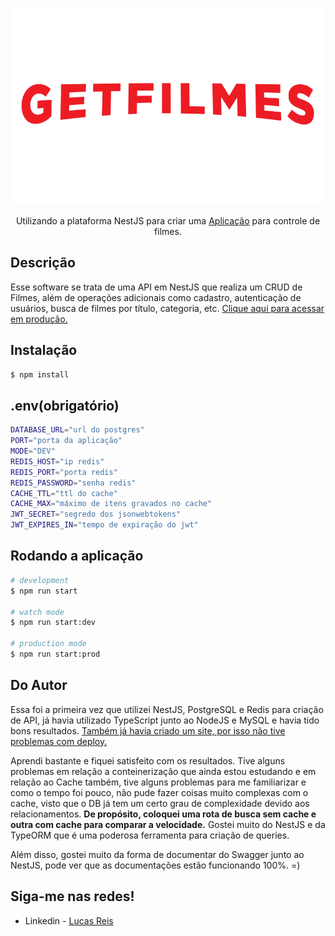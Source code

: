 <p align="center">
  <a href="https://movies-api-nestjs.herokuapp.com/docs#/" target="blank"><img src="images/logogetfilmes.png" width="700" alt="Logo Get Filmes" /></a>
</p>

  <p align="center">Utilizando a plataforma NestJS para criar uma <a href="http://nodejs.org" target="_blank">Aplicação</a> para controle de filmes.</p>

## Descrição

Esse software se trata de uma API em NestJS que realiza um CRUD de Filmes, além de operações adicionais como cadastro, autenticação de usuários, busca de filmes por título, categoria, etc. [Clique aqui para acessar em produção.](https://movies-api-nestjs.herokuapp.com/docs#/)

## Instalação

```bash
$ npm install
```
## .env(obrigatório)

```bash
DATABASE_URL="url do postgres"
PORT="porta da aplicação"
MODE="DEV"
REDIS_HOST="ip redis"
REDIS_PORT="porta redis"
REDIS_PASSWORD="senha redis"
CACHE_TTL="ttl do cache"
CACHE_MAX="máximo de itens gravados no cache"
JWT_SECRET="segredo dos jsonwebtokens"
JWT_EXPIRES_IN="tempo de expiração do jwt"
```

## Rodando a aplicação

```bash
# development
$ npm run start

# watch mode
$ npm run start:dev

# production mode
$ npm run start:prod
```


## Do Autor

Essa foi a primeira vez que utilizei NestJS, PostgreSQL e Redis para criação de API, já havia utilizado TypeScript junto ao NodeJS e MySQL e havia tido bons resultados. [Também já havia criado um site, por isso não tive problemas com deploy.](https://colet.tech) 

Aprendi bastante e fiquei satisfeito com os resultados. Tive alguns problemas em relação a conteinerização que ainda estou estudando e em relação ao Cache também, tive alguns problemas para me familiarizar e como o tempo foi pouco, não pude fazer coisas muito complexas com o cache, visto que o DB já tem um certo grau de complexidade devido aos relacionamentos. <strong>De propósito, coloquei uma rota de busca sem cache e outra com cache para comparar a velocidade.</strong> Gostei muito do NestJS e da TypeORM que é uma poderosa ferramenta para criação de queries.

Além disso, gostei muito da forma de documentar do Swagger junto ao NestJS, pode ver que as documentações estão funcionando 100%. =)

## Siga-me nas redes!

- Linkedin - [Lucas Reis](https://www.linkedin.com/in/lucasreis30/)
